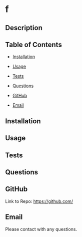 # f

  

  ## Description   
 
  

  
  
  ## Table of Contents 
  * [Installation](#installation)
  * [Usage](#usage)
 
  * [Tests](#tests)
  * [Questions](#questions)
  * [GitHub](#github)
  * [Email](#email)
  
  
  ## Installation 
  
  
  ## Usage
  

  


  
  
  ## Tests 
  
  
  ## Questions
  
  
  ## GitHub 
  Link to Repo: https://github.com/
  
  ## Email
  Please contact  with any questions. 
